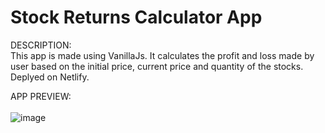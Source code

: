 # Stock Returns Calculator App


DESCRIPTION:
<br>
This app is made using VanillaJs.
It calculates the profit and loss made by user based on the initial price, current price and quantity of the stocks.
Deplyed on Netlify.


APP PREVIEW:
<br>
<br>
![image](https://user-images.githubusercontent.com/64693025/133580040-d3c057b0-5dbc-4ad9-8819-d7cf54b55466.png)

